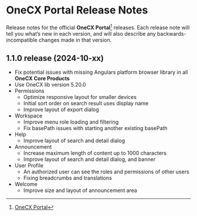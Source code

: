 # OneCX Portal Release Notes
Release notes for the official **OneCX Portal**[^1] releases. Each release note will tell you what’s new in each version, and will also describe any backwards-incompatible changes made in that version.
## 1.1.0 release (2024-10-xx)

* Fix potential issues with missing Angulars platform browser library in all **OneCX Core Products**
* Use OneCX lib version 5.20.0
* Permissions
    * Optimize responsive layout for smaller devices
    * Initial sort order on search result uses display name
    * Improve layout of export dialog
* Workspace
    * Improve menu role loading and filtering
    * Fix basePath issues with starting another existing basePath
* Help
    * Improve layout of search and detail dialog
* Announcement
    * Increase maximum length of content up to 1000 characters
    * Improve layout of search and detail dialog, and banner
* User Profile
    * An authorized user can see the roles and permissions of other users
    * Fixing breadcrumbs and translations
* Welcome
    * Improve size and layout of announcement area


[^1]: [OneCX Portal](https://github.com/onecx)
